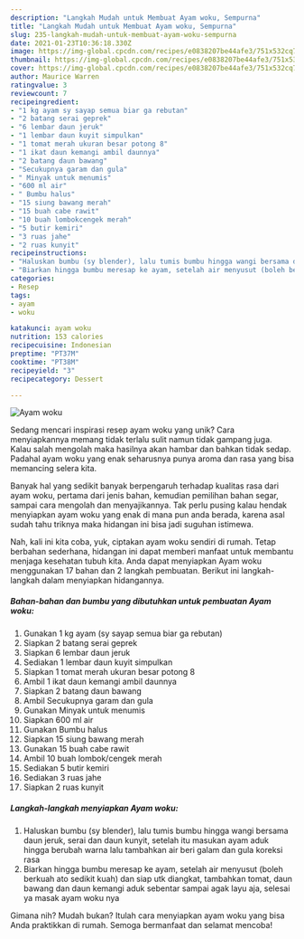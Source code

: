 ```yaml
---
description: "Langkah Mudah untuk Membuat Ayam woku, Sempurna"
title: "Langkah Mudah untuk Membuat Ayam woku, Sempurna"
slug: 235-langkah-mudah-untuk-membuat-ayam-woku-sempurna
date: 2021-01-23T10:36:18.330Z
image: https://img-global.cpcdn.com/recipes/e0838207be44afe3/751x532cq70/ayam-woku-foto-resep-utama.jpg
thumbnail: https://img-global.cpcdn.com/recipes/e0838207be44afe3/751x532cq70/ayam-woku-foto-resep-utama.jpg
cover: https://img-global.cpcdn.com/recipes/e0838207be44afe3/751x532cq70/ayam-woku-foto-resep-utama.jpg
author: Maurice Warren
ratingvalue: 3
reviewcount: 7
recipeingredient:
- "1 kg ayam sy sayap semua biar ga rebutan"
- "2 batang serai geprek"
- "6 lembar daun jeruk"
- "1 lembar daun kuyit simpulkan"
- "1 tomat merah ukuran besar potong 8"
- "1 ikat daun kemangi ambil daunnya"
- "2 batang daun bawang"
- "Secukupnya garam dan gula"
- " Minyak untuk menumis"
- "600 ml air"
- " Bumbu halus"
- "15 siung bawang merah"
- "15 buah cabe rawit"
- "10 buah lombokcengek merah"
- "5 butir kemiri"
- "3 ruas jahe"
- "2 ruas kunyit"
recipeinstructions:
- "Haluskan bumbu (sy blender), lalu tumis bumbu hingga wangi bersama daun jeruk, serai dan daun kunyit, setelah itu masukan ayam aduk hingga berubah warna lalu tambahkan air beri galam dan gula koreksi rasa"
- "Biarkan hingga bumbu meresap ke ayam, setelah air menyusut (boleh berkuah ato sedikit kuah) dan siap utk diangkat, tambahkan tomat, daun bawang dan daun kemangi aduk sebentar sampai agak layu aja, selesai ya masak ayam woku nya"
categories:
- Resep
tags:
- ayam
- woku

katakunci: ayam woku 
nutrition: 153 calories
recipecuisine: Indonesian
preptime: "PT37M"
cooktime: "PT38M"
recipeyield: "3"
recipecategory: Dessert

---
```



![Ayam woku](https://img-global.cpcdn.com/recipes/e0838207be44afe3/751x532cq70/ayam-woku-foto-resep-utama.jpg)

Sedang mencari inspirasi resep ayam woku yang unik? Cara menyiapkannya memang tidak terlalu sulit namun tidak gampang juga. Kalau salah mengolah maka hasilnya akan hambar dan bahkan tidak sedap. Padahal ayam woku yang enak seharusnya punya aroma dan rasa yang bisa memancing selera kita.

Banyak hal yang sedikit banyak berpengaruh terhadap kualitas rasa dari ayam woku, pertama dari jenis bahan, kemudian pemilihan bahan segar, sampai cara mengolah dan menyajikannya. Tak perlu pusing kalau hendak menyiapkan ayam woku yang enak di mana pun anda berada, karena asal sudah tahu triknya maka hidangan ini bisa jadi suguhan istimewa.




Nah, kali ini kita coba, yuk, ciptakan ayam woku sendiri di rumah. Tetap berbahan sederhana, hidangan ini dapat memberi manfaat untuk membantu menjaga kesehatan tubuh kita. Anda dapat menyiapkan Ayam woku menggunakan 17 bahan dan 2 langkah pembuatan. Berikut ini langkah-langkah dalam menyiapkan hidangannya.

<!--inarticleads1-->

##### Bahan-bahan dan bumbu yang dibutuhkan untuk pembuatan Ayam woku:

1. Gunakan 1 kg ayam (sy sayap semua biar ga rebutan)
1. Siapkan 2 batang serai geprek
1. Siapkan 6 lembar daun jeruk
1. Sediakan 1 lembar daun kuyit simpulkan
1. Siapkan 1 tomat merah ukuran besar potong 8
1. Ambil 1 ikat daun kemangi ambil daunnya
1. Siapkan 2 batang daun bawang
1. Ambil Secukupnya garam dan gula
1. Gunakan  Minyak untuk menumis
1. Siapkan 600 ml air
1. Gunakan  Bumbu halus
1. Siapkan 15 siung bawang merah
1. Gunakan 15 buah cabe rawit
1. Ambil 10 buah lombok/cengek merah
1. Sediakan 5 butir kemiri
1. Sediakan 3 ruas jahe
1. Siapkan 2 ruas kunyit




<!--inarticleads2-->

##### Langkah-langkah menyiapkan Ayam woku:

1. Haluskan bumbu (sy blender), lalu tumis bumbu hingga wangi bersama daun jeruk, serai dan daun kunyit, setelah itu masukan ayam aduk hingga berubah warna lalu tambahkan air beri galam dan gula koreksi rasa
1. Biarkan hingga bumbu meresap ke ayam, setelah air menyusut (boleh berkuah ato sedikit kuah) dan siap utk diangkat, tambahkan tomat, daun bawang dan daun kemangi aduk sebentar sampai agak layu aja, selesai ya masak ayam woku nya




Gimana nih? Mudah bukan? Itulah cara menyiapkan ayam woku yang bisa Anda praktikkan di rumah. Semoga bermanfaat dan selamat mencoba!
